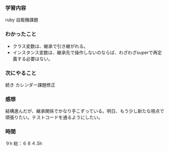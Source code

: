 ### 学習内容
ruby 自販機課題
### わかったこと
- クラス変数は、継承で引き継がれる。
- インスタンス変数は、継承先で操作しないのならば、わざわざsuperで再定義する必要はない。
### 次にやること
続き
カレンダー課題修正
### 感想
結構進んだが、継承関係でかなり手こずっている。明日、もう少し新たな視点で頑張りたい。テストコードを通るようにしたい。
### 時間
９h
総：６８４.5h
